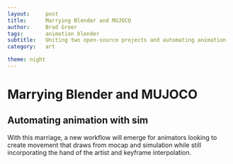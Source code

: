 ```yaml
---
layout:     post
title:      Marrying Blender and MUJOCO
author:     Brad Greer
tags: 		animation blender
subtitle:  	Uniting two open-source projects and automating animation
category:   art

theme: night
---
```

<!-- Start Writing Below in Markdown -->

# Marrying Blender and MUJOCO

## Automating animation with sim

With this marriage, a new workflow will emerge for animators looking to create movement that draws from mocap and simulation while still incorporating the hand of the artist and keyframe interpolation.
